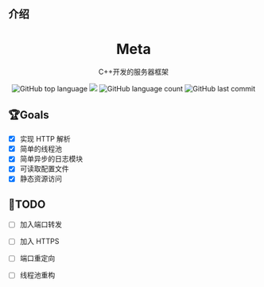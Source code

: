 ## 介绍

<div align="center">
<h1>Meta</h1>
<p>C++开发的服务器框架</p>

![GitHub top language](https://img.shields.io/github/languages/top/zyxeeker/Meta?logo=c&style=for-the-badge)
![](https://img.shields.io/badge/Ubuntu-20.04-orange?logo=ubuntu&style=for-the-badge)
![GitHub language count](https://img.shields.io/github/languages/count/zyxeeker/Meta?style=for-the-badge)
![GitHub last commit](https://img.shields.io/github/last-commit/zyxeeker/Meta?style=for-the-badge)

</div>


## 🏆Goals

- [x] 实现 HTTP 解析
- [x] 简单的线程池
- [x] 简单异步的日志模块
- [x] 可读取配置文件
- [x] 静态资源访问

## 📝TODO

- [ ] 加入端口转发
- [ ] 加入 HTTPS
- [ ] 端口重定向
- [ ] 线程池重构

